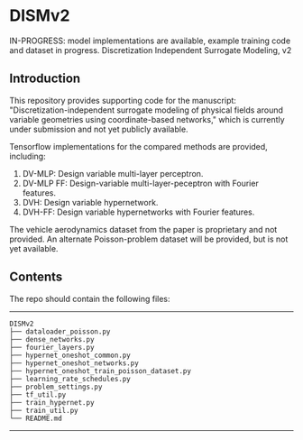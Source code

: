 # DISMv2

IN-PROGRESS: model implementations are available, example training code and dataset in progress.
Discretization Independent Surrogate Modeling, v2

Introduction
------------
This repository provides supporting code for the manuscript: "Discretization-independent surrogate modeling of physical fields around variable geometries using coordinate-based networks," which is currently under submission and not yet publicly available. 

Tensorflow implementations for the compared methods are provided, including:

1. DV-MLP: Design variable multi-layer perceptron.
2. DV-MLP FF: Design-variable multi-layer-peceptron with Fourier features.
3. DVH: Design variable hypernetwork.
4. DVH-FF: Design variable hypernetworks with Fourier features.

The vehicle aerodynamics dataset from the paper is proprietary and not provided. An alternate Poisson-problem dataset will be provided, but is not yet available.

Contents
----------------

The repo should contain the following files:  

-----------------------------------
    DISMv2
    ├── dataloader_poisson.py
    ├── dense_networks.py
    ├── fourier_layers.py    
    ├── hypernet_oneshot_common.py     
    ├── hypernet_oneshot_networks.py
    ├── hypernet_oneshot_train_poisson_dataset.py  
    ├── learning_rate_schedules.py
    ├── problem_settings.py
    ├── tf_util.py
    ├── train_hypernet.py
    ├── train_util.py
    └── README.md
-----------------------------------